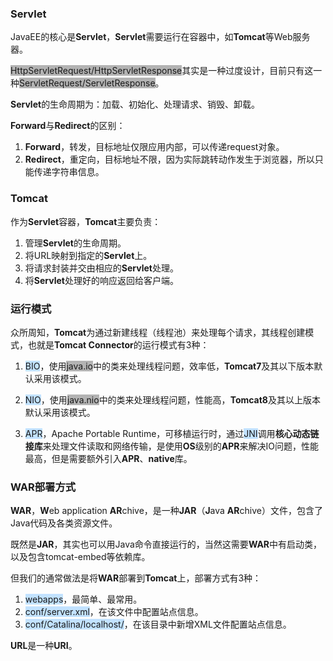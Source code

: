 ### Servlet

JavaEE的核心是**Servlet**，**Servlet**需要运行在容器中，如**Tomcat**等Web服务器。

<span style=background:#b3b3b3>HttpServletRequest/HttpServletResponse</span>其实是一种过度设计，目前只有这一种<span style=background:#b3b3b3>ServletRequest/ServletResponse</span>。

**Servlet**的生命周期为：加载、初始化、处理请求、销毁、卸载。

**Forward**与**Redirect**的区别：

1. **Forward**，转发，目标地址仅限应用内部，可以传递request对象。
2. **Redirect**，重定向，目标地址不限，因为实际跳转动作发生于浏览器，所以只能传递字符串信息。



### Tomcat

作为**Servlet**容器，**Tomcat**主要负责：

1. 管理**Servlet**的生命周期。
2. 将URL映射到指定的**Servlet**上。
3. 将请求封装并交由相应的**Servlet**处理。
4. 将**Servlet**处理好的响应返回给客户端。



### 运行模式

众所周知，**Tomcat**为通过新建线程（线程池）来处理每个请求，其线程创建模式，也就是**Tomcat Connector**的运行模式有3种：

1. <span style=background:#c2e2ff>BIO</span>，使用<span style=background:#b3b3b3>java.io</span>中的类来处理线程问题，效率低，**Tomcat7**及其以下版本默认采用该模式。

2. <span style=background:#c2e2ff>NIO</span>，使用<span style=background:#b3b3b3>java.nio</span>中的类来处理线程问题，性能高，**Tomcat8**及其以上版本默认采用该模式。

3. <span style=background:#c2e2ff>APR</span>，Apache Portable Runtime，可移植运行时，通过<span style=background:#c2e2ff>JNI</span>调用**核心动态链接库**来处理文件读取和网络传输，是使用**OS**级别的**APR**来解决IO问题，性能最高，但是需要额外引入**APR**、**native**库。




### WAR部署方式

**WAR**，**W**eb application **AR**chive，是一种**JAR**（**J**ava **AR**chive）文件，包含了Java代码及各类资源文件。

既然是**JAR**，其实也可以用Java命令直接运行的，当然这需要**WAR**中有启动类，以及包含tomcat-embed等依赖库。

但我们的通常做法是将**WAR**部署到**Tomcat**上，部署方式有3种：

1. <span style=background:#c2e2ff>webapps</span>，最简单、最常用。
2. <span style=background:#c2e2ff>conf/server.xml</span>，在该文件中配置站点信息。
3. <span style=background:#c2e2ff>conf/Catalina/localhost/</span>，在该目录中新增XML文件配置站点信息。



**URL**是一种**URI**。

